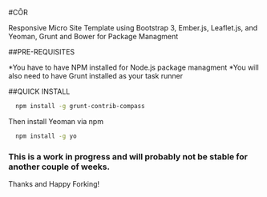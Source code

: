 #C&#213;R

Responsive Micro Site Template using Bootstrap 3, Ember.js, Leaflet.js, and Yeoman, Grunt and Bower for Package Managment

##PRE-REQUISITES

*You have to have NPM installed for Node.js package managment
*You will also need to have Grunt installed as your task runner

##QUICK INSTALL

```bash
  npm install -g grunt-contrib-compass
```

Then install Yeoman via npm

```bash
  npm install -g yo
```				

### This is a work in progress and will probably not be stable for another couple of weeks.

Thanks and Happy Forking!
